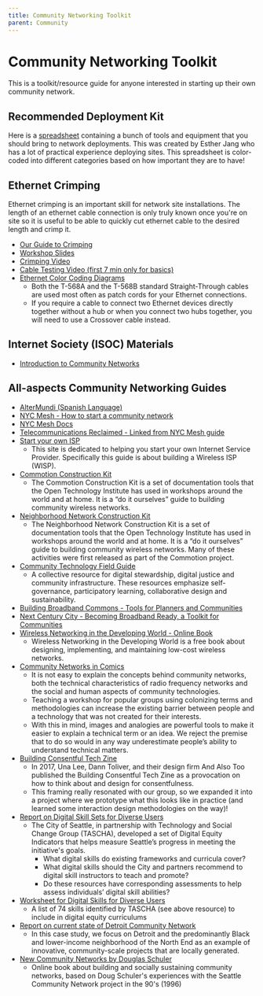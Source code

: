 ```yaml
---
title: Community Networking Toolkit
parent: Community
---
```


# Community Networking Toolkit

This is a toolkit/resource guide for anyone interested in starting up their own community network.

## Recommended Deployment Kit
Here is a [spreadsheet](https://docs.google.com/spreadsheets/d/1-f0neQ0XBOndDnIj8ft-SQVXU3Dub-5iQwYS_odf-MQ/edit#gid=0) containing a bunch of tools and equipment that you should bring to network deployments. This was created by Esther Jang who has a lot of practical experience deploying sites. This spreadsheet is color-coded into different categories based on how important they are to have!

## Ethernet Crimping
Ethernet crimping is an important skill for network site installations. The length of an ethernet cable connection is only truly known once you're on site so it is useful to be able to quickly cut ethernet cable to the desired length and crimp it.

* [Our Guide to Crimping](http://localhost:4000/learn/cable-crimping.html)
* [Workshop Slides](https://docs.google.com/presentation/d/1HG5OcJysTicr_JHOlsKTB2ewWBVexrQDYv0Xn3_1hYA/edit?usp=sharing)
* [Crimping Video](https://www.youtube.com/watch?v=WvP0D0jiyLg)
* [Cable Testing Video (first 7 min only for basics)](https://www.youtube.com/watch?v=3tHvOLBp2zM)
* [Ethernet Color Coding Diagrams](https://incentre.net/ethernet-cable-color-coding-diagram/)
    * Both the T-568A and the T-568B standard Straight-Through cables are used most often as patch cords for your Ethernet connections.
    * If you require a cable to connect two Ethernet devices directly together without a hub or when you connect two hubs together, you will need to use a Crossover cable instead.

## Internet Society (ISOC) Materials
* [Introduction to Community Networks](https://www.internetsociety.org/issues/community-networks/)

## All-aspects Community Networking Guides
* [AlterMundi (Spanish Language)](http://docs.altermundi.net/)
* [NYC Mesh - How to start a community network](https://www.nycmesh.net/blog/how/)
* [NYC Mesh Docs](https://docs.nycmesh.net/)
* [Telecommunications Reclaimed - Linked from NYC Mesh guide](https://www.netcommons.eu/sites/default/files/telecom-reclaimed-web-single-page.pdf)
* [Start your own ISP](https://startyourownisp.com/)
    * This site is dedicated to helping you start your own Internet Service Provider. Specifically this guide is about building a Wireless ISP (WISP).
* [Commotion Construction Kit](https://commotionwireless.net/docs/cck/)
    * The Commotion Construction Kit is a set of documentation tools that the Open Technology Institute has used in workshops around the world and at home. It is a “do it ourselves” guide to building community wireless networks.
* [Neighborhood Network Construction Kit](https://communitytechnology.github.io/docs/cck/)
    * The Neighborhood Network Construction Kit is a set of documentation tools that the Open Technology Institute has used in workshops around the world and at home. It is a “do it ourselves” guide to building community wireless networks. Many of these activities were first released as part of the Commotion project.
* [Community Technology Field Guide](http://communitytechnology.github.io/)
    * A collective resource for digital stewardship, digital justice and community infrastructure. These resources emphasize self-governance, participatory learning, collaborative design and sustainability. 
* [Building Broadband Commons - Tools for Planners and Communities](https://static.newamerica.org/attachments/2445-building-broadband-commons/BuildingBroadband_v5_sm.0ce41b72f9cb49b9a0163c4aa8dfefa8.pdf)
* [Next Century City - Becoming Broadband Ready, a Toolkit for Communities](https://nextcenturycities.org/becoming-broadband-ready/)
* [Wireless Networking in the Developing World - Online Book](http://wndw.net/book.html#readBook)
    * Wireless Networking in the Developing World is a free book about designing, implementing, and maintaining low-cost wireless networks.
* [Community Networks in Comics](https://ibebrasil.org.br/wp-content/uploads/2019/12/comic-en-v2.pdf)
    * It is not easy to explain the concepts behind community networks, both the technical characteristics of radio frequency networks and the social and human aspects of community technologies.
    * Teaching a workshop for popular groups using colonizing terms and methodologies can increase the existing barrier between people and a technology that was not created for their interests.
    * With this in mind, images and analogies are powerful tools to make it easier to explain a technical term or an idea. We reject the premise that to do so would in any way underestimate people’s ability to understand technical matters. 
* [Building Consentful Tech Zine](https://bklynlibrary.github.io/bklynConnect-curriculum/modules/prototyping%20consent/start/)
    * In 2017, Una Lee, Dann Toliver, and their design firm And Also Too published the Building Consentful Tech Zine as a provocation on how to think about and design for consentfulness.
    * This framing really resonated with our group, so we expanded it into a project where we prototype what this looks like in practice (and learned some interaction design methodologies on the way)!
* [Report on Digital Skill Sets for Diverse Users](https://www.seattle.gov/Documents/Departments/Tech/DigitalEquity/digital%20skills%20for%20diverse%20users.pdf)
    * The City of Seattle, in partnership with Technology and Social Change Group (TASCHA), developed a set of Digital Equity Indicators that helps measure Seattle’s progress in meeting the initiative's goals.
        * What digital skills do existing frameworks and curricula cover?
        * What digital skills should the City and partners recommend to digital skill instructors to teach and promote?
        * Do these resources have corresponding assessments to help assess individuals’ digital skill abilities?
* [Worksheet for Digital Skills for Diverse Users](https://www.seattle.gov/Documents/Departments/Tech/DigitalEquity/digital%20skills%20list-worksheet_DEN.docx)
    * A list of 74 skills identified by TASCHA (see above resource) to include in digital equity curriculums
* [Report on current state of Detroit Community Network](https://drive.google.com/file/d/1kiByZFQ2KKTOWzB91D0yH0_UcDkRYg-a/view)
    * In this case study, we focus on Detroit and the predominantly Black and lower-income neighborhood of the North End as an example of innovative, community-scale projects that are locally generated.
* [New Community Networks by Douglas Schuler](https://publicsphereproject.org/ncn/)
    * Online book about building and socially sustaining community networks, based on Doug Schuler's experiences with the Seattle Community Network project in the 90's (1996)
